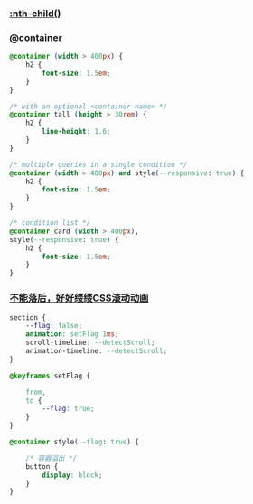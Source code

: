 ### [:nth-child()](https://developer.mozilla.org/zh-CN/docs/Web/CSS/:nth-child#%E9%80%89%E6%8B%A9%E5%99%A8%E7%A4%BA%E4%BE%8B)

### [@container](https://developer.mozilla.org/en-US/docs/Web/CSS/@container)

```css
@container (width > 400px) {
    h2 {
        font-size: 1.5em;
    }
}

/* with an optional <container-name> */
@container tall (height > 30rem) {
    h2 {
        line-height: 1.6;
    }
}

/* multiple queries in a single condition */
@container (width > 400px) and style(--responsive: true) {
    h2 {
        font-size: 1.5em;
    }
}

/* condition list */
@container card (width > 400px),
style(--responsive: true) {
    h2 {
        font-size: 1.5em;
    }
}
```

### [不能落后，好好缕缕CSS滚动动画](https://www.zhangxinxu.com/wordpress/2024/08/css-scroll-timeline/)

```css
section {
    --flag: false;
    animation: setFlag 1ms;
    scroll-timeline: --detectScroll;
    animation-timeline: --detectScroll;
}

@keyframes setFlag {

    from,
    to {
        --flag: true;
    }
}

@container style(--flag: true) {

    /* 容器溢出 */
    button {
        display: block;
    }
}
```
